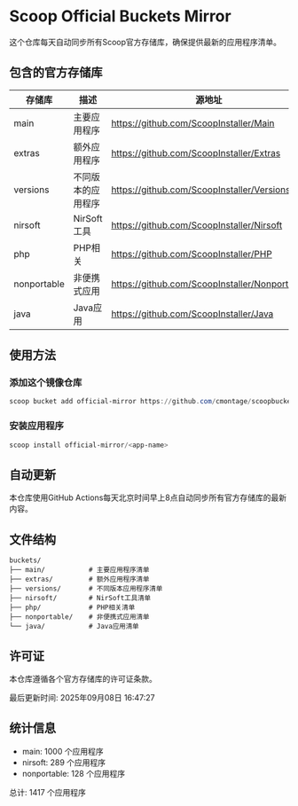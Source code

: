 # Scoop Official Buckets Mirror

这个仓库每天自动同步所有Scoop官方存储库，确保提供最新的应用程序清单。

## 包含的官方存储库

| 存储库 | 描述 | 源地址 |
|--------|------|---------|
| main | 主要应用程序 | https://github.com/ScoopInstaller/Main |
| extras | 额外应用程序 | https://github.com/ScoopInstaller/Extras |
| versions | 不同版本的应用程序 | https://github.com/ScoopInstaller/Versions |
| nirsoft | NirSoft工具 | https://github.com/ScoopInstaller/Nirsoft |
| php | PHP相关 | https://github.com/ScoopInstaller/PHP |
| nonportable | 非便携式应用 | https://github.com/ScoopInstaller/Nonportable |
| java | Java应用 | https://github.com/ScoopInstaller/Java |

## 使用方法

### 添加这个镜像仓库
```powershell
scoop bucket add official-mirror https://github.com/cmontage/scoopbucket-official
```

### 安装应用程序
```powershell
scoop install official-mirror/<app-name>
```

## 自动更新

本仓库使用GitHub Actions每天北京时间早上8点自动同步所有官方存储库的最新内容。

## 文件结构

```
buckets/
├── main/           # 主要应用程序清单
├── extras/         # 额外应用程序清单  
├── versions/       # 不同版本应用程序清单
├── nirsoft/        # NirSoft工具清单
├── php/            # PHP相关清单
├── nonportable/    # 非便携式应用清单
└── java/           # Java应用清单
```

## 许可证

本仓库遵循各个官方存储库的许可证条款。

最后更新时间: 2025年09月08日 16:47:27

## 统计信息

- main: 1000 个应用程序
- nirsoft: 289 个应用程序
- nonportable: 128 个应用程序

总计: 1417 个应用程序
